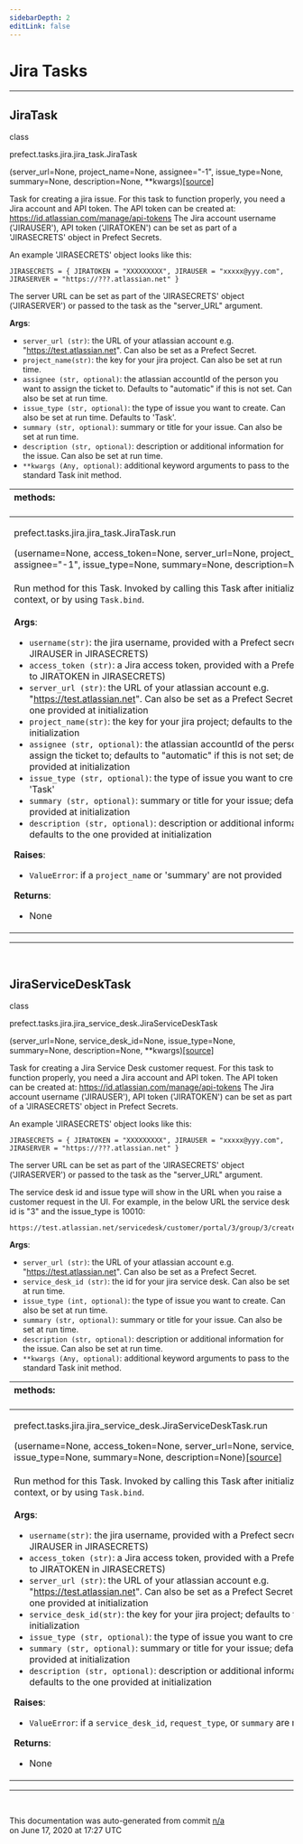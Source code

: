 ```yaml
---
sidebarDepth: 2
editLink: false
---
```

# Jira Tasks
---
 ## JiraTask
 <div class='class-sig' id='prefect-tasks-jira-jira-task-jiratask'><p class="prefect-sig">class </p><p class="prefect-class">prefect.tasks.jira.jira_task.JiraTask</p>(server_url=None, project_name=None, assignee="-1", issue_type=None, summary=None, description=None, **kwargs)<span class="source"><a href="https://github.com/PrefectHQ/prefect/blob/master/src/prefect/tasks/jira/jira_task.py#L13">[source]</a></span></div>

Task for creating a jira issue. For this task to function properly, you need a Jira account and API token.  The API token can be created at: https://id.atlassian.com/manage/api-tokens  The Jira account username ('JIRAUSER'), API token ('JIRATOKEN') can be set as part of a 'JIRASECRETS' object in Prefect Secrets. 

An example 'JIRASECRETS' object looks like this: 
```
JIRASECRETS = { JIRATOKEN = "XXXXXXXXX", JIRAUSER = "xxxxx@yyy.com", JIRASERVER = "https://???.atlassian.net" }

```

The server URL can be set as part of the 'JIRASECRETS' object ('JIRASERVER') or passed to the task as the "server_URL" argument.

**Args**:     <ul class="args"><li class="args">`server_url (str)`: the URL of your atlassian account e.g. "https://test.atlassian.net".  Can also be set as a Prefect Secret.      </li><li class="args">`project_name(str)`:  the key for your jira project. Can also be set at run time.      </li><li class="args">`assignee (str, optional)`: the atlassian accountId of the person you want to assign the ticket to.  Defaults to "automatic" if this is not set. Can also be set at run time.      </li><li class="args">`issue_type (str, optional)`: the type of issue you want to create.  Can also be set at run time. Defaults to 'Task'.      </li><li class="args">`summary (str, optional)`: summary or title for your issue. Can also be set at run time.      </li><li class="args">`description (str, optional)`: description or additional information for the issue. Can also be set at run time.      </li><li class="args">`**kwargs (Any, optional)`: additional keyword arguments to pass to the standard Task init method. </li></ul>

|methods: &nbsp;&nbsp;&nbsp;&nbsp;&nbsp;&nbsp;&nbsp;&nbsp;&nbsp;&nbsp;&nbsp;&nbsp;&nbsp;&nbsp;&nbsp;&nbsp;&nbsp;&nbsp;&nbsp;&nbsp;&nbsp;&nbsp;&nbsp;&nbsp;&nbsp;&nbsp;&nbsp;&nbsp;&nbsp;&nbsp;&nbsp;&nbsp;&nbsp;&nbsp;&nbsp;&nbsp;&nbsp;&nbsp;&nbsp;&nbsp;&nbsp;&nbsp;&nbsp;&nbsp;&nbsp;&nbsp;&nbsp;&nbsp;&nbsp;&nbsp;&nbsp;&nbsp;&nbsp;&nbsp;&nbsp;&nbsp;&nbsp;&nbsp;&nbsp;&nbsp;&nbsp;&nbsp;&nbsp;&nbsp;&nbsp;&nbsp;&nbsp;&nbsp;&nbsp;&nbsp;&nbsp;&nbsp;&nbsp;&nbsp;&nbsp;&nbsp;&nbsp;&nbsp;&nbsp;&nbsp;&nbsp;&nbsp;&nbsp;&nbsp;&nbsp;&nbsp;&nbsp;&nbsp;&nbsp;&nbsp;&nbsp;&nbsp;&nbsp;&nbsp;&nbsp;&nbsp;&nbsp;&nbsp;&nbsp;&nbsp;&nbsp;&nbsp;&nbsp;&nbsp;&nbsp;&nbsp;&nbsp;&nbsp;&nbsp;&nbsp;&nbsp;&nbsp;&nbsp;&nbsp;&nbsp;&nbsp;&nbsp;&nbsp;&nbsp;&nbsp;&nbsp;&nbsp;&nbsp;&nbsp;&nbsp;&nbsp;&nbsp;&nbsp;&nbsp;&nbsp;&nbsp;&nbsp;&nbsp;&nbsp;&nbsp;&nbsp;&nbsp;&nbsp;&nbsp;&nbsp;&nbsp;&nbsp;&nbsp;&nbsp;&nbsp;&nbsp;&nbsp;&nbsp;&nbsp;&nbsp;|
|:----|
 | <div class='method-sig' id='prefect-tasks-jira-jira-task-jiratask-run'><p class="prefect-class">prefect.tasks.jira.jira_task.JiraTask.run</p>(username=None, access_token=None, server_url=None, project_name=None, assignee="-1", issue_type=None, summary=None, description=None)<span class="source"><a href="https://github.com/PrefectHQ/prefect/blob/master/src/prefect/tasks/jira/jira_task.py#L54">[source]</a></span></div>
<p class="methods">Run method for this Task. Invoked by calling this Task after initialization within a Flow context, or by using `Task.bind`.<br><br>**Args**:     <ul class="args"><li class="args">`username(str)`: the jira username, provided with a Prefect secret (defaults to JIRAUSER in JIRASECRETS)     </li><li class="args">`access_token (str)`: a Jira access token, provided with a Prefect secret (defaults to JIRATOKEN in JIRASECRETS)     </li><li class="args">`server_url (str)`: the URL of your atlassian account e.g. "https://test.atlassian.net".  Can also be set as a Prefect Secret. Defaults to the one provided at initialization     </li><li class="args">`project_name(str)`:  the key for your jira project; defaults to the one provided at initialization     </li><li class="args">`assignee (str, optional)`: the atlassian accountId of the person you want to assign the ticket to; defaults to "automatic" if this is not set; defaults to the one provided at initialization     </li><li class="args">`issue_type (str, optional)`: the type of issue you want to create; defaults to 'Task'     </li><li class="args">`summary (str, optional)`: summary or title for your issue; defaults to the one provided at initialization     </li><li class="args">`description (str, optional)`: description or additional information for the issue; defaults to the one provided at initialization</li></ul>**Raises**:     <ul class="args"><li class="args">`ValueError`: if a `project_name` or 'summary' are not provided</li></ul>**Returns**:     <ul class="args"><li class="args">None</li></ul></p>|

---
<br>

 ## JiraServiceDeskTask
 <div class='class-sig' id='prefect-tasks-jira-jira-service-desk-jiraservicedesktask'><p class="prefect-sig">class </p><p class="prefect-class">prefect.tasks.jira.jira_service_desk.JiraServiceDeskTask</p>(server_url=None, service_desk_id=None, issue_type=None, summary=None, description=None, **kwargs)<span class="source"><a href="https://github.com/PrefectHQ/prefect/blob/master/src/prefect/tasks/jira/jira_service_desk.py#L13">[source]</a></span></div>

Task for creating a Jira Service Desk customer request. For this task to function properly, you need a Jira account and API token.  The API token can be created at: https://id.atlassian.com/manage/api-tokens  The Jira account username ('JIRAUSER'), API token ('JIRATOKEN') can be set as part of a 'JIRASECRETS' object in Prefect Secrets. 

An example 'JIRASECRETS' object looks like this: 
```
JIRASECRETS = { JIRATOKEN = "XXXXXXXXX", JIRAUSER = "xxxxx@yyy.com", JIRASERVER = "https://???.atlassian.net" }

```

The server URL can be set as part of the 'JIRASECRETS' object ('JIRASERVER') or passed to the task as the "server_URL" argument.

The service desk id and issue type will show in the URL when you raise a customer request in the UI.  For example, in the below URL the service desk id is "3" and the issue_type is 10010: 
```
https://test.atlassian.net/servicedesk/customer/portal/3/group/3/create/10010

````

**Args**:     <ul class="args"><li class="args">`server_url (str)`: the URL of your atlassian account e.g. "https://test.atlassian.net".  Can also be set as a Prefect Secret.      </li><li class="args">`service_desk_id (str)`:  the id for your jira service desk. Can also be set at run time.      </li><li class="args">`issue_type (int, optional)`: the type of issue you want to create.  Can also be set at run time.      </li><li class="args">`summary (str, optional)`: summary or title for your issue. Can also be set at run time.      </li><li class="args">`description (str, optional)`: description or additional information for the issue. Can also be set at run time.      </li><li class="args">`**kwargs (Any, optional)`: additional keyword arguments to pass to the standard Task init method. </li></ul>

|methods: &nbsp;&nbsp;&nbsp;&nbsp;&nbsp;&nbsp;&nbsp;&nbsp;&nbsp;&nbsp;&nbsp;&nbsp;&nbsp;&nbsp;&nbsp;&nbsp;&nbsp;&nbsp;&nbsp;&nbsp;&nbsp;&nbsp;&nbsp;&nbsp;&nbsp;&nbsp;&nbsp;&nbsp;&nbsp;&nbsp;&nbsp;&nbsp;&nbsp;&nbsp;&nbsp;&nbsp;&nbsp;&nbsp;&nbsp;&nbsp;&nbsp;&nbsp;&nbsp;&nbsp;&nbsp;&nbsp;&nbsp;&nbsp;&nbsp;&nbsp;&nbsp;&nbsp;&nbsp;&nbsp;&nbsp;&nbsp;&nbsp;&nbsp;&nbsp;&nbsp;&nbsp;&nbsp;&nbsp;&nbsp;&nbsp;&nbsp;&nbsp;&nbsp;&nbsp;&nbsp;&nbsp;&nbsp;&nbsp;&nbsp;&nbsp;&nbsp;&nbsp;&nbsp;&nbsp;&nbsp;&nbsp;&nbsp;&nbsp;&nbsp;&nbsp;&nbsp;&nbsp;&nbsp;&nbsp;&nbsp;&nbsp;&nbsp;&nbsp;&nbsp;&nbsp;&nbsp;&nbsp;&nbsp;&nbsp;&nbsp;&nbsp;&nbsp;&nbsp;&nbsp;&nbsp;&nbsp;&nbsp;&nbsp;&nbsp;&nbsp;&nbsp;&nbsp;&nbsp;&nbsp;&nbsp;&nbsp;&nbsp;&nbsp;&nbsp;&nbsp;&nbsp;&nbsp;&nbsp;&nbsp;&nbsp;&nbsp;&nbsp;&nbsp;&nbsp;&nbsp;&nbsp;&nbsp;&nbsp;&nbsp;&nbsp;&nbsp;&nbsp;&nbsp;&nbsp;&nbsp;&nbsp;&nbsp;&nbsp;&nbsp;&nbsp;&nbsp;&nbsp;&nbsp;&nbsp;&nbsp;|
|:----|
 | <div class='method-sig' id='prefect-tasks-jira-jira-service-desk-jiraservicedesktask-run'><p class="prefect-class">prefect.tasks.jira.jira_service_desk.JiraServiceDeskTask.run</p>(username=None, access_token=None, server_url=None, service_desk_id=None, issue_type=None, summary=None, description=None)<span class="source"><a href="https://github.com/PrefectHQ/prefect/blob/master/src/prefect/tasks/jira/jira_service_desk.py#L56">[source]</a></span></div>
<p class="methods">Run method for this Task. Invoked by calling this Task after initialization within a Flow context, or by using `Task.bind`.<br><br>**Args**:     <ul class="args"><li class="args">`username(str)`: the jira username, provided with a Prefect secret (defaults to JIRAUSER in JIRASECRETS)     </li><li class="args">`access_token (str)`: a Jira access token, provided with a Prefect secret (defaults to JIRATOKEN in JIRASECRETS)     </li><li class="args">`server_url (str)`: the URL of your atlassian account e.g. "https://test.atlassian.net".  Can also be set as a Prefect Secret. Defaults to the one provided at initialization     </li><li class="args">`service_desk_id(str)`:  the key for your jira project; defaults to the one provided at initialization     </li><li class="args">`issue_type (str, optional)`: the type of issue you want to create;      </li><li class="args">`summary (str, optional)`: summary or title for your issue; defaults to the one provided at initialization     </li><li class="args">`description (str, optional)`: description or additional information for the issue; defaults to the one provided at initialization</li></ul>**Raises**:     <ul class="args"><li class="args">`ValueError`: if a `service_desk_id`, `request_type`, or `summary` are not provided</li></ul>**Returns**:     <ul class="args"><li class="args">None</li></ul></p>|

---
<br>


<p class="auto-gen">This documentation was auto-generated from commit <a href='https://github.com/PrefectHQ/prefect/commit/n/a'>n/a</a> </br>on June 17, 2020 at 17:27 UTC</p>
